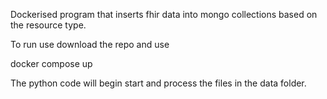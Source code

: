Dockerised program that inserts fhir data into mongo collections based on the resource type.

To run use download the repo and use 

docker compose up 

The python code will begin start and process the files in the data folder.
